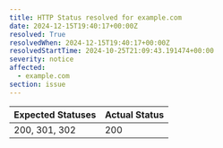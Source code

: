 ```yaml
---
title: HTTP Status resolved for example.com
date: 2024-12-15T19:40:17+00:00Z
resolved: True
resolvedWhen: 2024-12-15T19:40:17+00:00Z
resolvedStartTime: 2024-10-25T21:09:43.191474+00:00
severity: notice
affected:
  - example.com
section: issue
---
```


| Expected Statuses | Actual Status  |
|-------------------|----------------|
| 200, 301, 302 | 200 |
